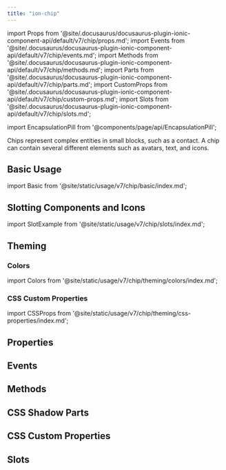 ```yaml
---
title: "ion-chip"
---
```

import Props from '@site/.docusaurus/docusaurus-plugin-ionic-component-api/default/v7/chip/props.md';
import Events from '@site/.docusaurus/docusaurus-plugin-ionic-component-api/default/v7/chip/events.md';
import Methods from '@site/.docusaurus/docusaurus-plugin-ionic-component-api/default/v7/chip/methods.md';
import Parts from '@site/.docusaurus/docusaurus-plugin-ionic-component-api/default/v7/chip/parts.md';
import CustomProps from '@site/.docusaurus/docusaurus-plugin-ionic-component-api/default/v7/chip/custom-props.md';
import Slots from '@site/.docusaurus/docusaurus-plugin-ionic-component-api/default/v7/chip/slots.md';

<head>
  <title>ion-chip:  Name, Text, Icon and Avatar for Ionic Framework Apps</title>
  <meta name="description" content="ion-chips represent complex entities in small blocks, such as a contact. A chip can contain several different elements such as names, avatars, text, and icons." />
</head>

import EncapsulationPill from '@components/page/api/EncapsulationPill';

<EncapsulationPill type="shadow" />

Chips represent complex entities in small blocks, such as a contact. A chip can contain several different elements such as avatars, text, and icons.

## Basic Usage

import Basic from '@site/static/usage/v7/chip/basic/index.md';

<Basic />

## Slotting Components and Icons

import SlotExample from '@site/static/usage/v7/chip/slots/index.md';

<SlotExample />

## Theming

### Colors

import Colors from '@site/static/usage/v7/chip/theming/colors/index.md';

<Colors />

### CSS Custom Properties

import CSSProps from '@site/static/usage/v7/chip/theming/css-properties/index.md';

<CSSProps />

## Properties
<Props />

## Events
<Events />

## Methods
<Methods />

## CSS Shadow Parts
<Parts />

## CSS Custom Properties
<CustomProps />

## Slots
<Slots />
